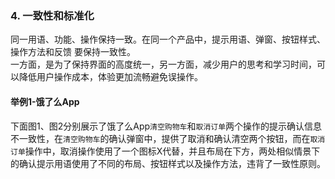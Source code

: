 ### 4. 一致性和标准化  
同一用语、功能、操作保持一致。在同一个产品中，提示用语、弹窗、按钮样式、操作方法和反馈 要保持一致性。  
一方面，是为了保持界面的高度统一，另一方面，减少用户的思考和学习时间，可以降低用户操作成本，体验更加流畅避免误操作。  
  
#### 举例1-饿了么App
下面图1、图2分别展示了饿了么App`清空购物车`和`取消订单`两个操作的提示确认信息不一致性，在`清空购物车`的确认弹窗中，提供了取消和确认清空两个按钮，而在`取消订单`操作中，取消操作使用了一个图标X代替，并且布局在下方，两处相似情景下的确认提示用语使用了不同的布局、按钮样式以及操作方法，违背了一致性原则。
